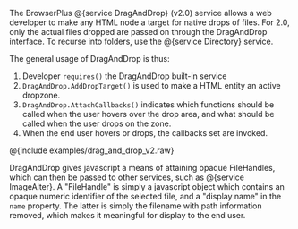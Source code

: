 The BrowserPlus @{service DragAndDrop} (v2.0) service allows a web developer to make any HTML node a target for
native drops of files. For 2.0, only the actual files dropped are passed on through the DragAndDrop interface. To
recurse into folders, use the @{service Directory} service.

The general usage of DragAndDrop is thus:

1. Developer `requires()` the DragAndDrop built-in service
2. `DragAndDrop.AddDropTarget()` is used to make a HTML entity an active dropzone.
3. `DragAndDrop.AttachCallbacks()` indicates which functions should be called when the user hovers over the drop area, and what should be called when the user drops on the zone.
4. When the end user hovers or drops, the callbacks set are invoked.

@{include examples/drag_and_drop_v2.raw}

DragAndDrop gives javascript a means of attaining opaque FileHandles, which can then be passed to other services,
such as @{service ImageAlter}. A "FileHandle" is simply a javascript object which contains an opaque numeric
identifier of the selected file, and a "display name" in the `name` property. The latter is simply
the filename with path information removed, which makes it meaningful for display to the end user.
